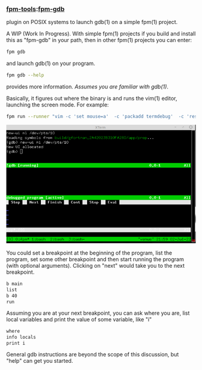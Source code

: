 ### [fpm-tools](https://github.com/search?q="fpm-tools"%20in:topic%20language:fortran):[fpm-gdb](https://urbanjost.github.io/fpm-gdb/fpm-gdb.1.html)

plugin on POSIX systems to launch gdb(1) on a simple fpm(1) project.

A WIP (Work In Progress). With simple fpm(1) projects if you build 
and install this as "fpm-gdb" in your path, then in other fpm(1)
projects you can enter:

```bash
fpm gdb
```
and launch gdb(1) on your program. 

```bash
fpm gdb --help
```
provides more information. *Assumes you are familiar with gdb(1)*.

Basically, it figures out where the binary is and runs the vim(1)
editor, launching the screen mode. For example:
```bash
fpm run --runner "vim -c 'set mouse=a'  -c 'packadd termdebug'  -c 'resize +10'  -c 'Termdebug build/gfortran_2A42023B310FA28D/app/fpm-gdb' app*.f90"
```
![gdb](docs/images/fpm-gdb.gif)

You could set a breakpoint at the beginning of the program, list the
program, set some other breakpoint and then start running the program
(with optional arguments).  Clicking on "next" would take you to the
next breakpoint.

```text
b main
list
b 40
run  
```
Assuming you are at your next breakpoint, you can ask where you are,
list local variables and print the value of some variable, like "i"
```text
where
info locals
print i
```
General gdb instructions are beyond the scope of this discussion, but
"help" can get you started.
